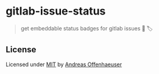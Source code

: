 # gitlab-issue-status

> get embeddable status badges for gitlab issues 🦊 🏷

## License

Licensed under [MIT](LICENSE) by [Andreas Offenhaeuser](https://anoff.io)
